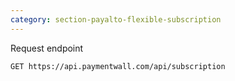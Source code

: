 ```yaml
---
category: section-payalto-flexible-subscription
---
```

Request endpoint
```
GET https://api.paymentwall.com/api/subscription
```